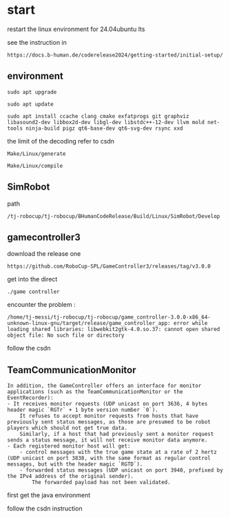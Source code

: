 # start

restart the linux environment for 24.04ubuntu lts

see the instruction in 

    https://docs.b-human.de/coderelease2024/getting-started/initial-setup/

## environment

    sudo apt upgrade

    sudo apt update

    sudo apt install ccache clang cmake exfatprogs git graphviz libasound2-dev libbox2d-dev libgl-dev libstdc++-12-dev llvm mold net-tools ninja-build pigz qt6-base-dev qt6-svg-dev rsync xxd

the limit of the decoding refer to csdn

    Make/Linux/generate

    Make/Linux/compile

## SimRobot

path

    /tj-robocup/tj-robocup/BHumanCodeRelease/Build/Linux/SimRobot/Develop

## gamecontroller3

download the release one

    https://github.com/RoboCup-SPL/GameController3/releases/tag/v3.0.0

get into the direct

    ./game controller

encounter the problem :

    /home/tj-messi/tj-robocup/tj-robocup/game_controller-3.0.0-x86_64-unknown-linux-gnu/target/release/game_controller_app: error while loading shared libraries: libwebkit2gtk-4.0.so.37: cannot open shared object file: No such file or directory

follow the csdn

## TeamCommunicationMonitor

    In addition, the GameController offers an interface for monitor applications (such as the TeamCommunicationMonitor or the EventRecorder):
    - It receives monitor requests (UDP unicast on port 3636, 4 bytes header magic `RGTr` + 1 byte version number `0`).
        It refuses to accept monitor requests from hosts that have previously sent status messages, as those are presumed to be robot players which should not get true data.
        Similarly, if a host that had previously sent a monitor request sends a status message, it will not receive monitor data anymore.
    - Each registered monitor host will get:
        - control messages with the true game state at a rate of 2 hertz (UDP unicast on port 3838, with the same format as regular control messages, but with the header magic `RGTD`).
        - forwarded status messages (UDP unicast on port 3940, prefixed by the IPv4 address of the original sender).
            The forwarded payload has not been validated.


first get the java environment

follow the csdn instruction